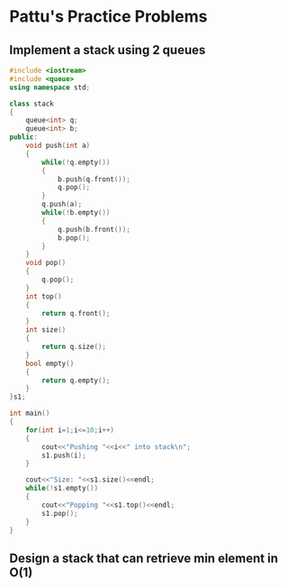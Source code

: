 # Pattu's Practice Problems

## Implement a stack using 2 queues

```c++
#include <iostream>
#include <queue>
using namespace std;

class stack
{
	queue<int> q;
	queue<int> b;
public:
	void push(int a)
	{
		while(!q.empty())
		{
			b.push(q.front());
			q.pop();
		}
		q.push(a);
		while(!b.empty())
		{
			q.push(b.front());
			b.pop();
		}
	}
	void pop()
	{
		q.pop();
	}
	int top()
	{
		return q.front();
	}
	int size()
	{
		return q.size();
	}
	bool empty()
	{
		return q.empty();
	}
}s1;

int main()
{
	for(int i=1;i<=10;i++)
	{
		cout<<"Pushing "<<i<<" into stack\n";
		s1.push(i);
	}

	cout<<"Size: "<<s1.size()<<endl;
	while(!s1.empty())
	{
		cout<<"Popping "<<s1.top()<<endl;
		s1.pop();
	}
}
```

## Design a stack that can retrieve min element in O(1)